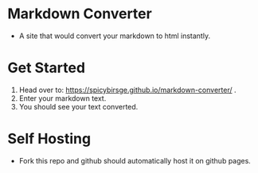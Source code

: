 # Markdown Converter

- A site that would convert your markdown to html instantly.

# Get Started

1. Head over to: https://spicybirsge.github.io/markdown-converter/ .
2. Enter your markdown text.
3. You should see your text converted.

# Self Hosting

- Fork this repo and github should automatically host it on github pages.
